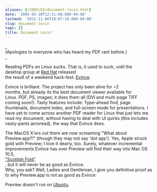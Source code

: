```yaml
---
aliases: [/2005/03/document-lovin.html]
date: '2005-03-20T12:51:00.000-04:00'
lastmod: '2011-11-06T10:07:16.060-04:00'
slug: document-lovin
tags: []
title: Document Lovin'
---
```


  
_  
(Apologies to everyone who has heard my PDF rant before.)  
_  

  
  

  
Reading PDFs on Linux sucks. That is, it used to suck, until the  
desktop group at [Red Hat](http://www.redhat.com) released  
the result of a weekend hack-fest:
[Evince](http://www.gnome.org/projects/evince).  

  
  

  
Evince is brilliant. The project has only been alive for ~2  
months, but already its the best document viewer available for  
Linux. PDF, PS, images; it does them all (DVI and multi-page TIFF  
coming soon!). Tasty features include: Type-ahead find, page  
thumbnails, document index, and full-screen mode for presentations. I  
have yet to come across another PDF reader for Linux that just lets me  
read my document, without having to deal with UI quirks (this includes  
nasty-pants acroread), the way that Evince does.  

  
  

  
The MacOS X'ers out there are now screaming "What about  
Preview.app?!" (though they may not say 'dot app'). Yes, Apple struck  
gold with Preview; I love it dearly, too. Surely, whatever incremental  
improvements Evince has over Preview will find their way into Mac OS  
10.5,  
["Scottish Fold"](http://en.wikipedia.org/wiki/Scottish_Fold)  
, but it will never be as good as Evince.  
Why, you ask? Well, Ladies and Gentleman, I give you definitive proof as  
to why Preview.app is not as good as Evince:  

  
  

  
Preview doesn't run on [Ubuntu](http://www.ubuntu.com).  

